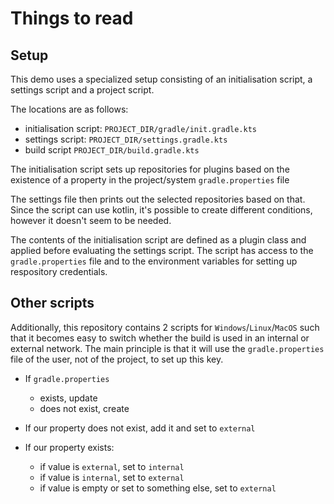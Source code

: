 # Things to read

## Setup

This demo uses a specialized setup consisting of an initialisation script, a settings script and a project script.

The locations are as follows:
- initialisation script: `PROJECT_DIR/gradle/init.gradle.kts`
- settings script: `PROJECT_DIR/settings.gradle.kts`
- build script `PROJECT_DIR/build.gradle.kts`

The initialisation script sets up repositories for plugins based on 
the existence of a property in the project/system `gradle.properties` file

The settings file then prints out the selected repositories based on that. Since the script can use kotlin, 
it's possible to create different conditions, however it doesn't seem to be needed.

The contents of the initialisation script are defined as a plugin class and applied 
before evaluating the settings script. The script has access to the `gradle.properties` file and to the
environment variables for setting up respository credentials.

## Other scripts
Additionally, this repository contains 2 scripts for `Windows`/`Linux`/`MacOS` such that it becomes easy to switch
whether the build is used in an internal or external network. The main principle is that it will use the
`gradle.properties` file of the user, not of the project, to set up this key.

- If `gradle.properties`
    - exists, update
    - does not exist, create

- If our property does not exist, add it and set to `external`
- If our property exists:
  - if value is `external`, set to `internal`
  - if value is `internal`, set to `external`
  - if value is empty or set to something else, set to `external`

